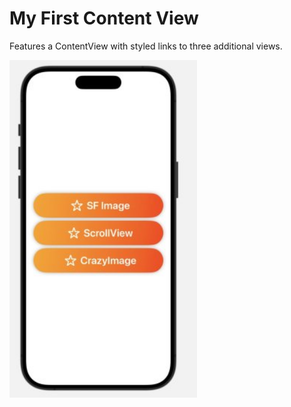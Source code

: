 # My First Content View

Features a ContentView with styled links to three additional views.

<img src="styledlinks.jpg?raw=true" alt="Alt text" title="Optional Title" width="300">
